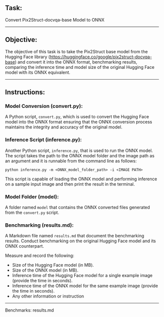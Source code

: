 ## Task: 
Convert Pix2Struct-docvqa-base Model to ONNX

---

## Objective:

The objective of this task is to take the Pix2Struct base model from the Hugging Face library (https://huggingface.co/google/pix2struct-docvqa-base) and convert it into the ONNX format, benchmarking results, comparing the inference time and model size of the original Hugging Face model with its ONNX equivalent.

---

## Instructions:

### Model Conversion (convert.py):
A Python script, `convert.py`, which is used to convert the Hugging Face model into the ONNX format ensuring that the ONNX conversion process maintains the integrity and accuracy of the original model.

### Inference Script (inference.py):
Another Python script, `inference.py`, that is used to run the ONNX model. The script takes the path to the ONNX model folder and the image path as an argument and it is runnable from the command line as follows:

```
python inference.py -m <ONNX_model_folder_path> -i <IMAGE PATH>
```

This script is capable of loading the ONNX model and performing inference on a sample input image and then print the result in the terminal.

### Model Folder (model):
A folder named `model` that contains the ONNX converted files generated from the `convert.py` script.

### Benchmarking (results.md):
A Markdown file named `results.md` that document the benchmarking results. Conduct benchmarking on the original Hugging Face model and its ONNX counterpart.

Measure and record the following:
- Size of the Hugging Face model (in MB).
- Size of the ONNX model (in MB).
- Inference time of the Hugging Face model for a single example image (provide the time in seconds).
- Inference time of the ONNX model for the same example image (provide the time in seconds).
- Any other information or instruction

---

Benchmarks: results.md